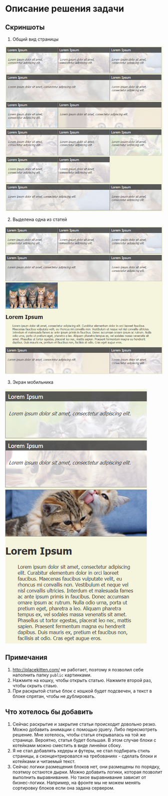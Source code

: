 # Описание решения задачи

## Скриншоты

1. Общий вид страницы

![Общий вид](doc/sol01.png)

2. Выделена одна из статей

![Блок выделен](doc/sol02.png)

3. Экран мобильника

![Под мобилу](doc/sol03.png)

## Примечания

1. http://placekitten.com/ не работает, поэтому я позволил себе наполнить папку `public` картинками.
2. Нажмите на кошку, чтобы открыть статью. Нажмите второй раз, чтобы скрыть стаью.
3. При раскрытой статье блок с кошкой будет подсвечен, а текст в блоке спрятан, чтобы не дублировать.

## Что хотелось бы добавить

1. Сейчас раскрытие и закрытие статьи происходит довольно резко. Можно добавить анимации с помощью jquery. Либо пересмотреть решение. Мне хотелось, чтобы статья открывалась на той же странице. Вероятно, статья будет большая. В этом случае блоки с котейками можно сместить в виде линейки сбоку.
2. Я не стал добавлять хедеры и футеры, не стал подбирать стиль страницы, а сконцентрировался на требованиях - сделать блоки и котейками и читаемый текст.
3. Сейчас логики размещения блоков нет, они размещены по порядку, поэтмоу остаются дырки. Можно добавить логики, которая позволит выполнить выравнивание. Но такое выравнивание зависит от бизнес-логики. Например, на фронте мы не можем менять сортировку блоков если она задана сервером. 